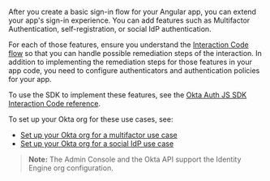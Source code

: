 After you create a basic sign-in flow for your Angular app, you can extend your app's sign-in experience. You can add features such as Multifactor Authentication, self-registration, or social IdP authentication.

For each of those features, ensure you understand the [Interaction Code flow](/docs/guides/implement-grant-type/interactioncode/main/#interaction-code-flow) so that you can handle possible remediation steps of the interaction. In addition to implementing the remediation steps for those features in your app code, you need to configure authenticators and authentication policies for your app.

To use the SDK to implement these features, see the [Okta Auth JS SDK Interaction Code reference](https://github.com/okta/okta-auth-js/blob/master/docs/idx.md#usage).

To set up your Okta org for these use cases, see:

* [Set up your Okta org for a multifactor use case](/docs/guides/oie-embedded-common-org-setup/nodejs/main/#set-up-your-okta-org-for-a-multifactor-use-case)
* [Set up your Okta org for a social IdP use case](/docs/guides/oie-embedded-common-org-setup/nodejs/main/#set-up-your-okta-org-for-a-social-idp-use-case)

> **Note:** The Admin Console and the Okta API support the Identity Engine org configuration.
